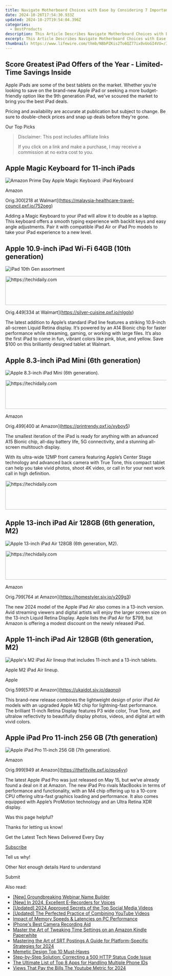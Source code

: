 ```yaml
---
title: Navigate Motherboard Choices with Ease by Considering 7 Important Factors
date: 2024-10-26T17:54:30.933Z
updated: 2024-10-27T19:54:04.396Z
categories:
  - BestProducts
description: This Article Describes Navigate Motherboard Choices with Ease by Considering 7 Important Factors
excerpt: This Article Describes Navigate Motherboard Choices with Ease by Considering 7 Important Factors
thumbnail: https://www.lifewire.com/thmb/NBbPZKis2To6QZ77ix0vUoGI4VU=/300x200/filters:no_upscale():max_bytes(150000):strip_icc():format(webp)/GettyImages-1250476440-2ff779100e984029aa752236f9791b11.jpg
---
```


## Score Greatest iPad Offers of the Year - Limited-Time Savings Inside

 Apple iPads are some of the best tablets on the market. Whether you’re looking to save on the brand-new Apple iPad or seeking a more budget-friendly option like the 9th generation iPad, we've scoured the market to bring you the best iPad deals.

 Pricing and availability are accurate at publication but subject to change. Be sure to double-check prices and snap up deals before they're gone.

 Our Top Picks

>  Disclaimer: This post includes affiliate links
>
>  If you click on a link and make a purchase, I may receive a commission at no extra cost to you.
>

## Apple Magic Keyboard for 11-inch iPads

![Amazon Prime Day Apple Magic Keyboard: iPad Keyboard](https://www.lifewire.com/thmb/MMwYQFOtrTyAAl1XOScQndJU3O0=/1500x0/filters:no_upscale():max_bytes(150000):strip_icc():format(webp)/apple-magic-keyboard-ipad-keyboard-a0edc0d29609480b849b3e9c98cdf7d8.jpg)

Amazon

 Orig.$300 [$218 at Walmart](https://malaysia-healthcare-travel-council.pxf.io/752oeg)

 Adding a Magic Keyboard to your iPad will allow it to double as a laptop. This keyboard offers a smooth typing experience with backlit keys and easy angle adjustments. Pair it with compatible iPad Air or iPad Pro models to take your iPad experience to a new level.

## Apple 10.9-inch iPad Wi-Fi 64GB (10th generation)

![iPad 10th Gen assortment](https://www.lifewire.com/thmb/j5HVor97TNoHyGIU6e2SbQ1Vx5M=/1500x0/filters:no_upscale():max_bytes(150000):strip_icc():format(webp)/Apple-iPad-10th-gen-hero-221018_Full-Bleed-Image.jpg.large_2x-a946dfe9f391474aa5ede017b201a77a.jpg)

<!-- affiliate ads begin -->
<a href="https://appsumo.8odi.net/c/5597632/2118305/7443" target="_top" id="2118305">
  <img src="//a.impactradius-go.com/display-ad/7443-2118305" border="0" alt="https://techidaily.com" width="728" height="90"/>
</a>
<img height="0" width="0" src="https://appsumo.8odi.net/i/5597632/2118305/7443" style="position:absolute;visibility:hidden;" border="0" />
<!-- affiliate ads end -->

 Orig.$449 [$334 at Walmart](https://silver-cuisine.pxf.io/nlgolx)

 The latest addition to Apple’s standard iPad line features a striking 10.9-inch all-screen Liquid Retina display. It’s powered by an A14 Bionic chip for faster performance while streaming, gaming, or working with large files. It’s also the first iPad to come in fun, vibrant colors like pink, blue, and yellow. Save $100 on this brilliantly designed tablet at Walmart.

## Apple 8.3-inch iPad Mini (6th generation)

![Apple 8.3-inch iPad Mini (6th generation).](https://www.lifewire.com/thmb/gEOwleIGnEHyzzUKvxKR8ewIfww=/1500x0/filters:no_upscale():max_bytes(150000):strip_icc():format(webp)/AppleiPadMini6thGen_Amazon-f0fade1a801d4db88892029047ce1a65.jpg)

<!-- affiliate ads begin -->
<a href="https://aligracehair.sjv.io/c/5597632/2115951/19272" target="_top" id="2115951">
  <img src="//a.impactradius-go.com/display-ad/19272-2115951" border="0" alt="https://techidaily.com" width="728" height="90"/>
</a>
<img height="0" width="0" src="https://aligracehair.sjv.io/i/5597632/2115951/19272" style="position:absolute;visibility:hidden;" border="0" />
<!-- affiliate ads end -->

Amazon

 Orig.$499 [$400 at Amazon](https://printrendy.pxf.io/xyboy5)

 The smallest iteration of the iPad is ready for anything with an advanced A15 Bionic chip, all-day battery life, 5G connectivity, and a stunning all-screen multitouch display.

 With its ultra-wide 12MP front camera featuring Apple’s Center Stage technology and advanced back camera with True Tone, this compact tablet can help you take vivid photos, shoot 4K video, or call in for your next work call in high definition.

<!-- affiliate ads begin -->
<a href="https://appsumo.8odi.net/c/5597632/2094428/7443" target="_top" id="2094428">
  <img src="//a.impactradius-go.com/display-ad/7443-2094428" border="0" alt="https://techidaily.com" width="728" height="90"/>
</a>
<img height="0" width="0" src="https://appsumo.8odi.net/i/5597632/2094428/7443" style="position:absolute;visibility:hidden;" border="0" />
<!-- affiliate ads end -->

## Apple 13-inch iPad Air 128GB (6th generation, M2)

![Apple 13-inch iPad Air 128GB (6th generation, M2).](https://www.lifewire.com/thmb/zvpKOo0dN5kmU5DH9YUwVneCq2c=/1500x0/filters:no_upscale():max_bytes(150000):strip_icc():format(webp)/AppleAirM213inch_Amazon-89f4eaf2797441ca99b17d00b54383ec.jpg)

<!-- affiliate ads begin -->
<a href="https://appsumo.8odi.net/c/5597632/2044582/7443" target="_top" id="2044582">
  <img src="//a.impactradius-go.com/display-ad/7443-2044582" border="0" alt="https://techidaily.com" width="728" height="90"/>
</a>
<img height="0" width="0" src="https://appsumo.8odi.net/i/5597632/2044582/7443" style="position:absolute;visibility:hidden;" border="0" />
<!-- affiliate ads end -->

Amazon

 Orig.$799 [$764 at Amazon](https://homestyler.sjv.io/y209g3)

 The new 2024 model of the Apple iPad Air also comes in a 13-inch version. Avid streaming viewers and digital artists will enjoy the larger screen size on the 13-inch Liquid Retina Display. Apple lists the iPad Air for $799, but Amazon is offering a modest discount on the newly released iPad.

## Apple 11-inch iPad Air 128GB (6th generation, M2)

![Apple's M2 iPad Air lineup that includes 11-inch and a 13-inch tablets. ](https://www.lifewire.com/thmb/XEgDyn871WoFniVHQSfqADzQ040=/1500x0/filters:no_upscale():max_bytes(150000):strip_icc():format(webp)/Apple-iPad-Air-11-inch-and-13-inch-240507-c83a5226fccb47629f8cb4805ffcd0ac.jpg)

 Apple M2 iPad Air lineup.

Apple

 Orig.$599 [$570 at Amazon](https://ukaidot.sjv.io/daqnoj)

 This brand-new release combines the lightweight design of prior iPad Air models with an upgraded Apple M2 chip for lightning-fast performance. The brilliant 11-inch Retina Display features P3 wide color, True Tone, and ultralow reflectivity to beautifully display photos, videos, and digital art with vivid colors.

## Apple iPad Pro 11-inch 256 GB (7th generation)

![Apple iPad Pro 11-inch 256 GB (7th generation).](https://www.lifewire.com/thmb/c2HKPdYEPh8_z26astI5UYbSVio=/1500x0/filters:no_upscale():max_bytes(150000):strip_icc():format(webp)/AppleiPadPro7thGen_Amazon-853ed0079e074539ad2071d02aa1ec1c.jpg)

Amazon

 Orig.$999 [$949 at Amazon](https://thefitville.pxf.io/qyo4yy)

 The latest Apple iPad Pro was just released on May 15, but we’ve already found a deal on it at Amazon. The new iPad Pro rivals MacBooks in terms of performance and functionality, with an M4 chip offering up to a 10-core CPU offering ultra-fast graphics loading and performance. It also comes equipped with Apple’s ProMotion technology and an Ultra Retina XDR display.

Was this page helpful?

Thanks for letting us know!

 Get the Latest Tech News Delivered Every Day

[Subscribe](https://www.lifewire.com/#)

Tell us why!

 Other  Not enough details  Hard to understand

 Submit

<ins class="adsbygoogle"
     style="display:block"
     data-ad-format="autorelaxed"
     data-ad-client="ca-pub-7571918770474297"
     data-ad-slot="1223367746"></ins>

<ins class="adsbygoogle"
     style="display:block"
     data-ad-client="ca-pub-7571918770474297"
     data-ad-slot="8358498916"
     data-ad-format="auto"
     data-full-width-responsive="true"></ins>

<span class="atpl-alsoreadstyle">Also read:</span>
<div><ul>
<li><a href="https://some-techniques.techidaily.com/new-groundbreaking-webinar-name-builder/"><u>[New] Groundbreaking Webinar Name Builder</u></a></li>
<li><a href="https://digital-screen-recording.techidaily.com/new-in-2024-excellent-e-recorders-for-voices/"><u>[New] In 2024, Excellent E-Recorders for Voices</u></a></li>
<li><a href="https://facebook-video-content.techidaily.com/updated-2024-approved-secrets-of-the-top-social-media-videos/"><u>[Updated] 2024 Approved Secrets of the Top Social Media Videos</u></a></li>
<li><a href="https://youtube-blog.techidaily.com/ed-the-perfected-practice-of-combining-youtube-videos/"><u>[Updated] The Perfected Practice of Combining YouTube Videos</u></a></li>
<li><a href="https://techtrends.techidaily.com/impact-of-memory-speeds-and-latencies-on-pc-performance/"><u>Impact of Memory Speeds & Latencies on PC Performance</u></a></li>
<li><a href="https://extra-resources.techidaily.com/iphones-best-camera-recording-aid/"><u>IPhone's Best Camera Recording Aid</u></a></li>
<li><a href="https://techtrends.techidaily.com/master-the-art-of-tweaking-time-settings-on-an-amazon-kindle-paperwhite/"><u>Master the Art of Tweaking Time Settings on an Amazon Kindle Paperwhite</u></a></li>
<li><a href="https://extra-approaches.techidaily.com/mastering-the-art-of-srt-postings-a-guide-for-platform-specific-strategies-for-2024/"><u>Mastering the Art of SRT Postings A Guide for Platform-Specific Strategies for 2024</u></a></li>
<li><a href="https://extra-lessons.techidaily.com/memetic-design-top-10-must-haves/"><u>Memetic Design Top 10 Must-Haves</u></a></li>
<li><a href="https://techtrends.techidaily.com/step-by-step-solution-correcting-a-500-http-status-code-issue/"><u>Step-by-Step Solution: Correcting a 500 HTTP Status Code Issue</u></a></li>
<li><a href="https://techtrends.techidaily.com/the-ultimate-list-of-top-8-apps-for-handling-multiple-phone-ids/"><u>The Ultimate List of Top 8 Apps for Handling Multiple Phone IDs</u></a></li>
<li><a href="https://facebook-video-footage.techidaily.com/views-that-pay-the-bills-the-youtube-metric-for-2024/"><u>Views That Pay the Bills The Youtube Metric for 2024</u></a></li>
</ul></div>

